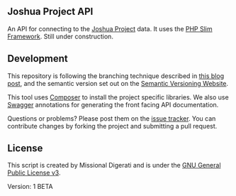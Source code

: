 Joshua Project API
------------------

An API for connecting to the [Joshua Project](http://www.joshuaproject.net) data.  It uses the [PHP Slim Framework](http://slimframework.com). Still under construction.

Development
-----------
This repository is following the branching technique described in [this blog post](http://nvie.com/posts/a-successful-git-branching-model/), and the semantic version set out on the [Semantic Versioning Website](http://semver.org/).

This tool uses [Composer](http://getcomposer.org/) to install the project specific libraries.  We also use [Swagger](https://developers.helloreverb.com/swagger/) annotations for generating the front facing API documentation.

Questions or problems? Please post them on the [issue tracker](https://github.com/MissionalDigerati/vts_cakephp_plugin/issues). You can contribute changes by forking the project and submitting a pull request.

License
-------
This script is created by Missional Digerati and is under the [GNU General Public License v3](http://www.gnu.org/licenses/gpl-3.0-standalone.html).

Version: 1 BETA 
